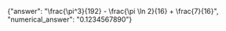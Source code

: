 {"answer": "\\frac{\\pi^3}{192} - \\frac{\\pi \\ln 2}{16} + \\frac{7}{16}", "numerical_answer": "0.1234567890"}